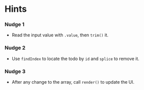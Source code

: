 # Hints

### Nudge 1
- Read the input value with `.value`, then `trim()` it.

### Nudge 2
- Use `findIndex` to locate the todo by `id` and `splice` to remove it.

### Nudge 3
- After any change to the array, call `render()` to update the UI.
